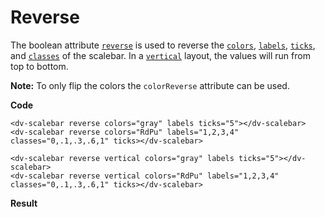 # Reverse

The boolean attribute [`reverse`](/docs/reverse) is used to reverse the [`colors`](/docs/colors), [`labels`](/docs/labels), [`ticks`](/docs/ticks), and [`classes`](/docs/classes) of the scalebar. In a [`vertical`](/docs/vertical) layout, the values will run from top to bottom.

**Note:**
To only flip the colors the `colorReverse` attribute can be used.

**Code**
```html{4}
<dv-scalebar reverse colors="gray" labels ticks="5"></dv-scalebar>
<dv-scalebar reverse colors="RdPu" labels="1,2,3,4" classes="0,.1,.3,.6,1" ticks></dv-scalebar>

<dv-scalebar reverse vertical colors="gray" labels ticks="5"></dv-scalebar>
<dv-scalebar reverse vertical colors="RdPu" labels="1,2,3,4" classes="0,.1,.3,.6,1" ticks></dv-scalebar>
```

**Result**
<div class="row">
<div class="col">
<dv-scalebar reverse colors="gray" labels ticks="5"></dv-scalebar>
<dv-scalebar reverse colors="RdPu" labels="1,2,3,4" classes="0,.1,.3,.6,1" ticks></dv-scalebar>
</div>
<div class="row">
<dv-scalebar reverse vertical colors="gray" labels ticks="5"></dv-scalebar>
<dv-scalebar reverse vertical colors="RdPu" labels="1,2,3,4" classes="0,.1,.3,.6,1" ticks></dv-scalebar>
</div>
</div>